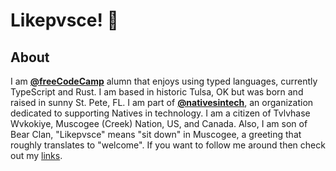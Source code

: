 # Likepvsce! 👋

## About

I am **[@freeCodeCamp](https://github.com/freeCodeCamp)** alumn that enjoys using typed languages, currently TypeScript and Rust. I am based in historic Tulsa, OK but was born and raised in sunny St. Pete, FL. I am part of **[@nativesintech](https://github.com/nativesintech)**, an organization dedicated to supporting Natives in technology. I am a citizen of Tvlvhase Wvkokiye, Muscogee (Creek) Nation, US, and Canada. Also, I am son of Bear Clan, "Likepvsce" means "sit down" in Muscogee, a greeting that roughly translates to "welcome". If you want to follow me around then check out my [links](https://linktr.ee/adamrecvlohe).


